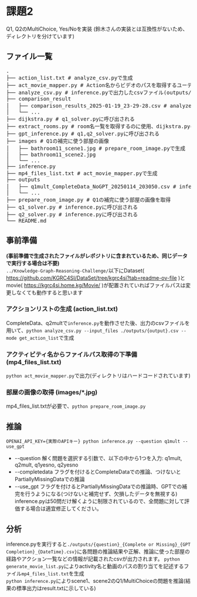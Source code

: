 # 課題2
Q1, Q2のMultiChoice, Yes/Noを実装 (鈴木さんの実装とは互換性がないため、ディレクトリを分けています)

## ファイル一覧
<pre>
.
├── action_list.txt # analyze_csv.pyで生成
├── act_movie_mapper.py # Action名からビデオのパスを取得するユーティリティ
├── analyze_csv.py # inference.pyで出力したcsvファイル(outputs/*.csv)から定量評価、事例別の比較を行うスクリプト
├── comparison_result
│   ├── comparison_results_2025-01-19_23-29-28.csv # analyze_csv.pyで生成
│   └── ...
├── dijkstra.py # q1_solver.pyに呼び出される
├── extract_rooms.py # room名一覧を取得するのに使用、dijkstra.pyのグラフ作成の参考に
├── gpt_inference.py # q1,q2_solver.pyに呼び出される
├── images # Q1の補完に使う部屋の画像
│   ├── bathroom11_scene1.jpg # prepare_room_image.pyで生成
│   ├── bathroom11_scene2.jpg
│   └── ...
├── inference.py
├── mp4_files_list.txt # act_movie_mapper.pyで生成
├── outputs
│   ├── q1mult_CompleteData_NoGPT_20250114_203050.csv # inference.pyで生成
│   └── ...
├── prepare_room_image.py # Q1の補完に使う部屋の画像を取得
├── q1_solver.py # inference.pyに呼び出される
├── q2_solver.py # inference.pyに呼び出される
└── README.md
</pre>
## 事前準備 
**(事前準備で生成されたファイルがレポジトリに含まれているため、同じデータで実行する場合は不要)**  
`../Knowledge-Graph-Reasoning-Challenge/`以下にDataset( https://github.com/KGRC4SI/DataSet/tree/kgrc4si?tab=readme-ov-file )とmovie( https://kgrc4si.home.kg/Movie/ )が配置されていればファイルパスは変更しなくても動作すると思います

### アクションリストの生成 (action_list.txt)
CompleteData、q2multで`inference.py`を動作させた後、出力のcsvファイルを用いて、`python analyze_csv.py --input_files ./outputs/{output}.csv --mode get_action_list`で生成

### アクティビティ名からファイルパス取得の下準備 (mp4_files_list.txt)
`python act_movie_mapper.py`で出力(ディレクトリはハードコードされています)

### 部屋の画像の取得 (images/*.jpg)
mp4_files_list.txtが必要で、`python prepare_room_image.py`

## 推論
`OPENAI_API_KEY={実際のAPIキー} python inference.py --question q1mult --use_gpt`    
- --question 解く問題を選択する引数で、以下の中から1つを入力: q1mult, q2mult, q1yesno, q2yesno
- --completedata フラグを付けるとCompleteDataでの推論、つけないとPartiallyMissingDataでの推論
- --use_gpt フラグを付けるとPartiallyMissingDataでの推論時、GPTでの補完を行うようになる(つけないと補完せず、欠損したデータを無視する)
inference.pyは50問だけ解くように制限されているので、全問題に対して評価する場合は適宜修正してください。

## 分析
inference.pyを実行すると`./outputs/{question}_{Complete or Missing}_{GPT Completion}_{DateTime}.csv}`に各問題の推論結果や正解、推論に使った部屋の経路やアクション一覧などの情報が記載されたcsvが出力されます。
`python generate_movie_list.py`によりactivity名と動画のパスの割り当てを記述するファイル`mp4_files_list.txt`を生成  
`python inference.py`によりscene1、scene2のQ1/MultiChoiceの問題を推論(結果の標準出力はresult.txtに示している)
